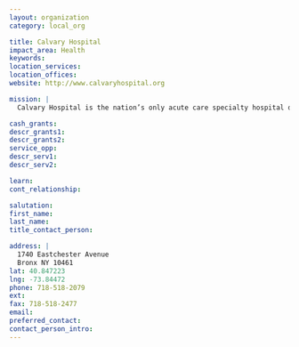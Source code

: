 ```yaml
---
layout: organization
category: local_org

title: Calvary Hospital
impact_area: Health
keywords: 
location_services: 
location_offices: 
website: http://www.calvaryhospital.org

mission: |
  Calvary Hospital is the nation’s only acute care specialty hospital devoted to the palliative care of adult patients with advanced cancer.

cash_grants: 
descr_grants1: 
descr_grants2: 
service_opp: 
descr_serv1: 
descr_serv2: 

learn: 
cont_relationship: 

salutation: 
first_name: 
last_name: 
title_contact_person: 

address: |
  1740 Eastchester Avenue  
  Bronx NY 10461
lat: 40.847223
lng: -73.84472
phone: 718-518-2079
ext: 
fax: 718-518-2477
email: 
preferred_contact: 
contact_person_intro: 
---
```


